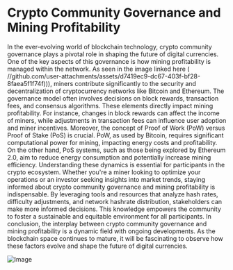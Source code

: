 # Crypto Community Governance and Mining Profitability
In the ever-evolving world of blockchain technology, crypto community governance plays a pivotal role in shaping the future of digital currencies. One of the key aspects of this governance is how mining profitability is managed within the network. As seen in the image linked here ( //github.com/user-attachments/assets/d7419ec9-dc67-403f-bf28-8faea5f1f74f))), miners contribute significantly to the security and decentralization of cryptocurrency networks like Bitcoin and Ethereum.
The governance model often involves decisions on block rewards, transaction fees, and consensus algorithms. These elements directly impact mining profitability. For instance, changes in block rewards can affect the income of miners, while adjustments in transaction fees can influence user adoption and miner incentives.
Moreover, the concept of Proof of Work (PoW) versus Proof of Stake (PoS) is crucial. PoW, as used by Bitcoin, requires significant computational power for mining, impacting energy costs and profitability. On the other hand, PoS systems, such as those being explored by Ethereum 2.0, aim to reduce energy consumption and potentially increase mining efficiency.
Understanding these dynamics is essential for participants in the crypto ecosystem. Whether you're a miner looking to optimize your operations or an investor seeking insights into market trends, staying informed about crypto community governance and mining profitability is indispensable. By leveraging tools and resources that analyze hash rates, difficulty adjustments, and network hashrate distribution, stakeholders can make more informed decisions. This knowledge empowers the community to foster a sustainable and equitable environment for all participants.
In conclusion, the interplay between crypto community governance and mining profitability is a dynamic field with ongoing developments. As the blockchain space continues to mature, it will be fascinating to observe how these factors evolve and shape the future of digital currencies.

![Image](https://github.com/user-attachments/assets/4a25d116-2220-4385-b08e-f287af8fcbc4)
